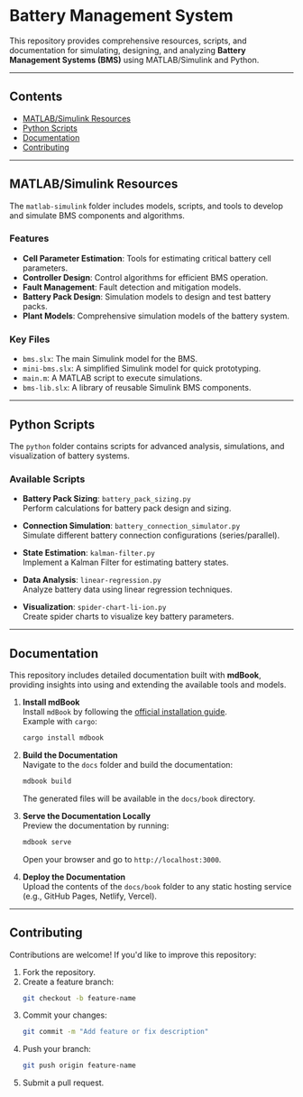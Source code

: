 # Battery Management System

This repository provides comprehensive resources, scripts, and documentation for simulating, designing, and analyzing **Battery Management Systems (BMS)** using MATLAB/Simulink and Python.

---

## Contents

- [MATLAB/Simulink Resources](#matlabsimulink-resources)
- [Python Scripts](#python-scripts)
- [Documentation](#documentation)
- [Contributing](#contributing)

---

## MATLAB/Simulink Resources

The `matlab-simulink` folder includes models, scripts, and tools to develop and simulate BMS components and algorithms.

### Features

- **Cell Parameter Estimation**: Tools for estimating critical battery cell parameters.
- **Controller Design**: Control algorithms for efficient BMS operation.
- **Fault Management**: Fault detection and mitigation models.
- **Battery Pack Design**: Simulation models to design and test battery packs.
- **Plant Models**: Comprehensive simulation models of the battery system.

### Key Files

- `bms.slx`: The main Simulink model for the BMS.
- `mini-bms.slx`: A simplified Simulink model for quick prototyping.
- `main.m`: A MATLAB script to execute simulations.
- `bms-lib.slx`: A library of reusable Simulink BMS components.

---

## Python Scripts

The `python` folder contains scripts for advanced analysis, simulations, and visualization of battery systems.

### Available Scripts

- **Battery Pack Sizing**: `battery_pack_sizing.py`  
  Perform calculations for battery pack design and sizing.
  
- **Connection Simulation**: `battery_connection_simulator.py`  
  Simulate different battery connection configurations (series/parallel).

- **State Estimation**: `kalman-filter.py`  
  Implement a Kalman Filter for estimating battery states.

- **Data Analysis**: `linear-regression.py`  
  Analyze battery data using linear regression techniques.

- **Visualization**: `spider-chart-li-ion.py`  
  Create spider charts to visualize key battery parameters.

---

## Documentation

This repository includes detailed documentation built with **mdBook**, providing insights into using and extending the available tools and models.

1. **Install mdBook**  
   Install `mdBook` by following the [official installation guide](https://rust-lang.github.io/mdBook/guide/installation.html).  
   Example with `cargo`:
   ```bash
   cargo install mdbook
   ```

2. **Build the Documentation**  
   Navigate to the `docs` folder and build the documentation:
   ```bash
   mdbook build
   ```
   The generated files will be available in the `docs/book` directory.

3. **Serve the Documentation Locally**  
   Preview the documentation by running:
   ```bash
   mdbook serve
   ```
   Open your browser and go to `http://localhost:3000`.

4. **Deploy the Documentation**  
   Upload the contents of the `docs/book` folder to any static hosting service (e.g., GitHub Pages, Netlify, Vercel).

---

## Contributing

Contributions are welcome! If you'd like to improve this repository:

1. Fork the repository.
2. Create a feature branch:  
   ```bash
   git checkout -b feature-name
   ```
3. Commit your changes:  
   ```bash
   git commit -m "Add feature or fix description"
   ```
4. Push your branch:  
   ```bash
   git push origin feature-name
   ```
5. Submit a pull request.
